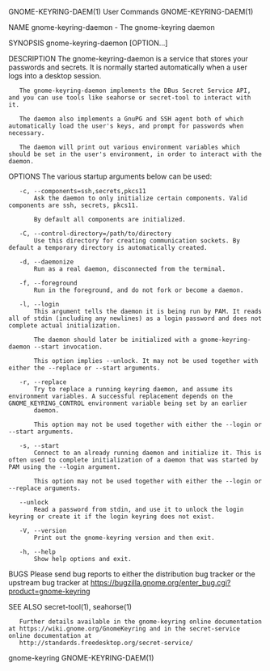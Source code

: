 GNOME-KEYRING-DAEM(1)                                                                         User Commands                                                                         GNOME-KEYRING-DAEM(1)

NAME
       gnome-keyring-daemon - The gnome-keyring daemon

SYNOPSIS
       gnome-keyring-daemon [OPTION...]

DESCRIPTION
       The gnome-keyring-daemon is a service that stores your passwords and secrets. It is normally started automatically when a user logs into a desktop session.

       The gnome-keyring-daemon implements the DBus Secret Service API, and you can use tools like seahorse or secret-tool to interact with it.

       The daemon also implements a GnuPG and SSH agent both of which automatically load the user's keys, and prompt for passwords when necessary.

       The daemon will print out various environment variables which should be set in the user's environment, in order to interact with the daemon.

OPTIONS
       The various startup arguments below can be used:

       -c, --components=ssh,secrets,pkcs11
           Ask the daemon to only initialize certain components. Valid components are ssh, secrets, pkcs11.

           By default all components are initialized.

       -C, --control-directory=/path/to/directory
           Use this directory for creating communication sockets. By default a temporary directory is automatically created.

       -d, --daemonize
           Run as a real daemon, disconnected from the terminal.

       -f, --foreground
           Run in the foreground, and do not fork or become a daemon.

       -l, --login
           This argument tells the daemon it is being run by PAM. It reads all of stdin (including any newlines) as a login password and does not complete actual initialization.

           The daemon should later be initialized with a gnome-keyring-daemon --start invocation.

           This option implies --unlock. It may not be used together with either the --replace or --start arguments.

       -r, --replace
           Try to replace a running keyring daemon, and assume its environment variables. A successful replacement depends on the GNOME_KEYRING_CONTROL environment variable being set by an earlier
           daemon.

           This option may not be used together with either the --login or --start arguments.

       -s, --start
           Connect to an already running daemon and initialize it. This is often used to complete initialization of a daemon that was started by PAM using the --login argument.

           This option may not be used together with either the --login or --replace arguments.

       --unlock
           Read a password from stdin, and use it to unlock the login keyring or create it if the login keyring does not exist.

       -V, --version
           Print out the gnome-keyring version and then exit.

       -h, --help
           Show help options and exit.

BUGS
       Please send bug reports to either the distribution bug tracker or the upstream bug tracker at https://bugzilla.gnome.org/enter_bug.cgi?product=gnome-keyring

SEE ALSO
       secret-tool(1), seahorse(1)

       Further details available in the gnome-keyring online documentation at https://wiki.gnome.org/GnomeKeyring and in the secret-service online documentation at
       http://standards.freedesktop.org/secret-service/

gnome-keyring                                                                                                                                                                       GNOME-KEYRING-DAEM(1)

